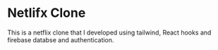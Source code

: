 # Netlifx Clone

This is a netflix clone that I developed using tailwind, React hooks and firebase databse and authentication.
